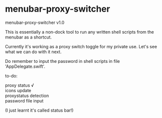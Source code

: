 # menubar-proxy-switcher

menubar-proxy-switcher v1.0

This is essentially a non-dock tool to run any written shell scripts from the menubar as a shortcut. 

Currently it's working as a proxy switch toggle for my private use. Let's see what we can do with it next.

Do remember to input the password in shell scripts in file 'AppDelegate.swift'.

to-do:  
  
  proxy status √  
  icons update  
  proxystatus detection  
  password file input  



(I just learnt it's called status bar!)
